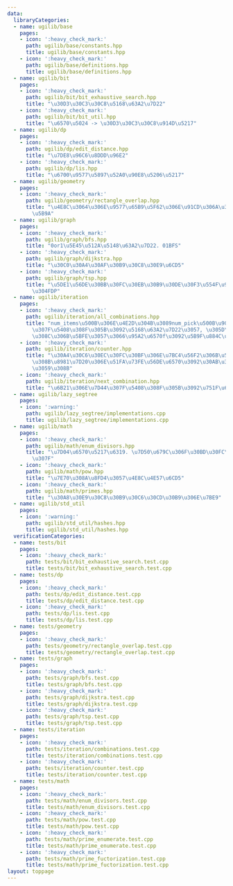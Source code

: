 ```yaml
---
data:
  libraryCategories:
  - name: ugilib/base
    pages:
    - icon: ':heavy_check_mark:'
      path: ugilib/base/constants.hpp
      title: ugilib/base/constants.hpp
    - icon: ':heavy_check_mark:'
      path: ugilib/base/definitions.hpp
      title: ugilib/base/definitions.hpp
  - name: ugilib/bit
    pages:
    - icon: ':heavy_check_mark:'
      path: ugilib/bit/bit_exhaustive_search.hpp
      title: "\u30D3\u30C3\u30C8\u5168\u63A2\u7D22"
    - icon: ':heavy_check_mark:'
      path: ugilib/bit/bit_util.hpp
      title: "\u6570\u5024 -> \u30D3\u30C3\u30C8\u914D\u5217"
  - name: ugilib/dp
    pages:
    - icon: ':heavy_check_mark:'
      path: ugilib/dp/edit_distance.hpp
      title: "\u7DE8\u96C6\u8DDD\u96E2"
    - icon: ':heavy_check_mark:'
      path: ugilib/dp/lis.hpp
      title: "\u6700\u9577\u5897\u52A0\u90E8\u5206\u5217"
  - name: ugilib/geometry
    pages:
    - icon: ':heavy_check_mark:'
      path: ugilib/geometry/rectangle_overlap.hpp
      title: "\u4E8C\u3064\u306E\u9577\u65B9\u5F62\u306E\u91CD\u306A\u308A\u3092\u5224\
        \u5B9A"
  - name: ugilib/graph
    pages:
    - icon: ':heavy_check_mark:'
      path: ugilib/graph/bfs.hpp
      title: "0or1\u5E45\u512A\u5148\u63A2\u7D22. 01BFS"
    - icon: ':heavy_check_mark:'
      path: ugilib/graph/dijkstra.hpp
      title: "\u30C0\u30A4\u30AF\u30B9\u30C8\u30E9\u6CD5"
    - icon: ':heavy_check_mark:'
      path: ugilib/graph/tsp.hpp
      title: "\u5DE1\u56DE\u30BB\u30FC\u30EB\u30B9\u30DE\u30F3\u554F\u984C\u3092\u89E3\
        \u304FDP"
  - name: ugilib/iteration
    pages:
    - icon: ':heavy_check_mark:'
      path: ugilib/iteration/all_combinations.hpp
      title: "num_items\u500B\u306E\u4E2D\u304B\u3089num_pick\u500B\u9078\u3076\u7D44\
        \u307F\u5408\u308F\u305B\u3092\u5168\u63A2\u7D22\u3057, \u305D\u308C\u305E\
        \u308C\u306B\u5BFE\u3057\u3066\u95A2\u6570f\u3092\u5B9F\u884C\u3059\u308B"
    - icon: ':heavy_check_mark:'
      path: ugilib/iteration/counter.hpp
      title: "\u30A4\u30C6\u30EC\u30FC\u30BF\u306E\u7BC4\u56F2\u306B\u542B\u307E\u308C\
        \u308B\u8981\u7D20\u306E\u51FA\u73FE\u56DE\u6570\u3092\u30AB\u30A6\u30F3\u30C8\
        \u3059\u308B"
    - icon: ':heavy_check_mark:'
      path: ugilib/iteration/next_combination.hpp
      title: "\u6B21\u306E\u7D44\u307F\u5408\u308F\u305B\u3092\u751F\u6210\u3059\u308B"
  - name: ugilib/lazy_segtree
    pages:
    - icon: ':warning:'
      path: ugilib/lazy_segtree/implementations.cpp
      title: ugilib/lazy_segtree/implementations.cpp
  - name: ugilib/math
    pages:
    - icon: ':heavy_check_mark:'
      path: ugilib/math/enum_divisors.hpp
      title: "\u7D04\u6570\u5217\u6319. \u7D50\u679C\u306F\u30BD\u30FC\u30C8\u6E08\
        \u307F"
    - icon: ':heavy_check_mark:'
      path: ugilib/math/pow.hpp
      title: "\u7E70\u308A\u8FD4\u3057\u4E8C\u4E57\u6CD5"
    - icon: ':heavy_check_mark:'
      path: ugilib/math/primes.hpp
      title: "\u30A8\u30E9\u30C8\u30B9\u30C6\u30CD\u30B9\u306E\u7BE9"
  - name: ugilib/std_util
    pages:
    - icon: ':warning:'
      path: ugilib/std_util/hashes.hpp
      title: ugilib/std_util/hashes.hpp
  verificationCategories:
  - name: tests/bit
    pages:
    - icon: ':heavy_check_mark:'
      path: tests/bit/bit_exhaustive_search.test.cpp
      title: tests/bit/bit_exhaustive_search.test.cpp
  - name: tests/dp
    pages:
    - icon: ':heavy_check_mark:'
      path: tests/dp/edit_distance.test.cpp
      title: tests/dp/edit_distance.test.cpp
    - icon: ':heavy_check_mark:'
      path: tests/dp/lis.test.cpp
      title: tests/dp/lis.test.cpp
  - name: tests/geometry
    pages:
    - icon: ':heavy_check_mark:'
      path: tests/geometry/rectangle_overlap.test.cpp
      title: tests/geometry/rectangle_overlap.test.cpp
  - name: tests/graph
    pages:
    - icon: ':heavy_check_mark:'
      path: tests/graph/bfs.test.cpp
      title: tests/graph/bfs.test.cpp
    - icon: ':heavy_check_mark:'
      path: tests/graph/dijkstra.test.cpp
      title: tests/graph/dijkstra.test.cpp
    - icon: ':heavy_check_mark:'
      path: tests/graph/tsp.test.cpp
      title: tests/graph/tsp.test.cpp
  - name: tests/iteration
    pages:
    - icon: ':heavy_check_mark:'
      path: tests/iteration/combinations.test.cpp
      title: tests/iteration/combinations.test.cpp
    - icon: ':heavy_check_mark:'
      path: tests/iteration/counter.test.cpp
      title: tests/iteration/counter.test.cpp
  - name: tests/math
    pages:
    - icon: ':heavy_check_mark:'
      path: tests/math/enum_divisors.test.cpp
      title: tests/math/enum_divisors.test.cpp
    - icon: ':heavy_check_mark:'
      path: tests/math/pow.test.cpp
      title: tests/math/pow.test.cpp
    - icon: ':heavy_check_mark:'
      path: tests/math/prime_enumerate.test.cpp
      title: tests/math/prime_enumerate.test.cpp
    - icon: ':heavy_check_mark:'
      path: tests/math/prime_fuctorization.test.cpp
      title: tests/math/prime_fuctorization.test.cpp
layout: toppage
---
```

